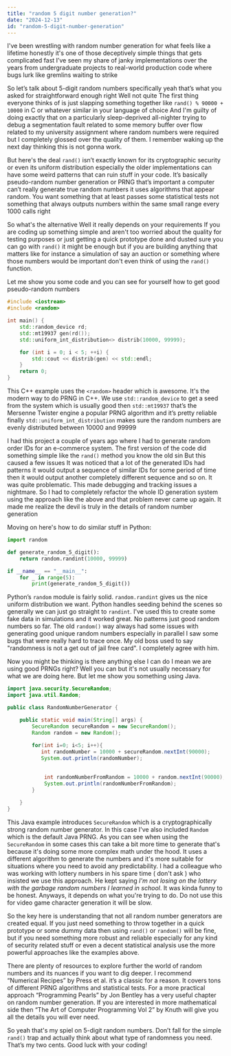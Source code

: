 ```yaml
---
title: "random 5 digit number generation?"
date: "2024-12-13"
id: "random-5-digit-number-generation"
---
```


 I've been wrestling with random number generation for what feels like a lifetime honestly it's one of those deceptively simple things that gets complicated fast I’ve seen my share of janky implementations over the years from undergraduate projects to real-world production code where bugs lurk like gremlins waiting to strike

So let’s talk about 5-digit random numbers specifically yeah that’s what you asked for straightforward enough right Well not quite The first thing everyone thinks of is just slapping something together like `rand() % 90000 + 10000` in C or whatever similar in your language of choice And I'm guilty of doing exactly that on a particularly sleep-deprived all-nighter trying to debug a segmentation fault related to some memory buffer over flow related to my university assignment where random numbers were required but I completely glossed over the quality of them. I remember waking up the next day thinking this is not gonna work.

But here's the deal `rand()` isn’t exactly known for its cryptographic security or even its uniform distribution especially the older implementations can have some weird patterns that can ruin stuff in your code. It’s basically pseudo-random number generation or PRNG that’s important a computer can’t really generate true random numbers it uses algorithms that appear random. You want something that at least passes some statistical tests not something that always outputs numbers within the same small range every 1000 calls right

So what's the alternative Well it really depends on your requirements If you are coding up something simple and aren't too worried about the quality for testing purposes or just getting a quick prototype done and dusted sure you can go with `rand()` it might be enough but if you are building anything that matters like for instance a simulation of say an auction or something where those numbers would be important don't even think of using the `rand()` function.

Let me show you some code and you can see for yourself how to get good pseudo-random numbers

```cpp
#include <iostream>
#include <random>

int main() {
    std::random_device rd;
    std::mt19937 gen(rd());
    std::uniform_int_distribution<> distrib(10000, 99999);

    for (int i = 0; i < 5; ++i) {
        std::cout << distrib(gen) << std::endl;
    }
    return 0;
}
```

This C++ example uses the `<random>` header which is awesome. It's the modern way to do PRNG in C++. We use `std::random_device` to get a seed from the system which is usually good then `std::mt19937` that’s the Mersenne Twister engine a popular PRNG algorithm and it’s pretty reliable finally `std::uniform_int_distribution` makes sure the random numbers are evenly distributed between 10000 and 99999

I had this project a couple of years ago where I had to generate random order IDs for an e-commerce system. The first version of the code did something simple like the `rand()` method you know the old sin But this caused a few issues It was noticed that a lot of the generated IDs had patterns it would output a sequence of similar IDs for some period of time then it would output another completely different sequence and so on. It was quite problematic. This made debugging and tracking issues a nightmare. So I had to completely refactor the whole ID generation system using the approach like the above and that problem never came up again. It made me realize the devil is truly in the details of random number generation

Moving on here's how to do similar stuff in Python:

```python
import random

def generate_random_5_digit():
    return random.randint(10000, 99999)

if __name__ == "__main__":
    for _ in range(5):
        print(generate_random_5_digit())
```

Python’s `random` module is fairly solid. `random.randint` gives us the nice uniform distribution we want. Python handles seeding behind the scenes so generally we can just go straight to `randint`. I've used this to create some fake data in simulations and it worked great. No patterns just good random numbers so far. The old `random()` way always had some issues with generating good unique random numbers especially in parallel I saw some bugs that were really hard to trace once. My old boss used to say "randomness is not a get out of jail free card". I completely agree with him.

Now you might be thinking is there anything else I can do I mean we are using good PRNGs right? Well you can but it's not usually necessary for what we are doing here. But let me show you something using Java.

```java
import java.security.SecureRandom;
import java.util.Random;

public class RandomNumberGenerator {

    public static void main(String[] args) {
        SecureRandom secureRandom = new SecureRandom();
        Random random = new Random();
        
        for(int i=0; i<5; i++){
           int randomNumber = 10000 + secureRandom.nextInt(90000);
           System.out.println(randomNumber);

            
            int randomNumberFromRandom = 10000 + random.nextInt(90000);
            System.out.println(randomNumberFromRandom);
        }
       
    }
}
```

This Java example introduces `SecureRandom` which is a cryptographically strong random number generator. In this case I've also included `Random` which is the default Java PRNG. As you can see when using the `SecureRandom` in some cases this can take a bit more time to generate that's because it's doing some more complex math under the hood. It uses a different algorithm to generate the numbers and it's more suitable for situations where you need to avoid any predictability. I had a colleague who was working with lottery numbers in his spare time ( don't ask ) who insisted we use this approach. He kept saying *I'm not losing on the lottery with the garbage random numbers I learned in school*. It was kinda funny to be honest. Anyways, it depends on what you're trying to do. Do not use this for video game character generation it will be slow.

So the key here is understanding that not all random number generators are created equal. If you just need something to throw together in a quick prototype or some dummy data then using `rand()` or `random()` will be fine, but if you need something more robust and reliable especially for any kind of security related stuff or even a decent statistical analysis use the more powerful approaches like the examples above.

There are plenty of resources to explore further the world of random numbers and its nuances if you want to dig deeper. I recommend “Numerical Recipes” by Press et al. it’s a classic for a reason. It covers tons of different PRNG algorithms and statistical tests. For a more practical approach “Programming Pearls” by Jon Bentley has a very useful chapter on random number generation. If you are interested in more mathematical side then “The Art of Computer Programming Vol 2” by Knuth will give you all the details you will ever need.

So yeah that's my spiel on 5-digit random numbers. Don’t fall for the simple `rand()` trap and actually think about what type of randomness you need. That’s my two cents. Good luck with your coding!
